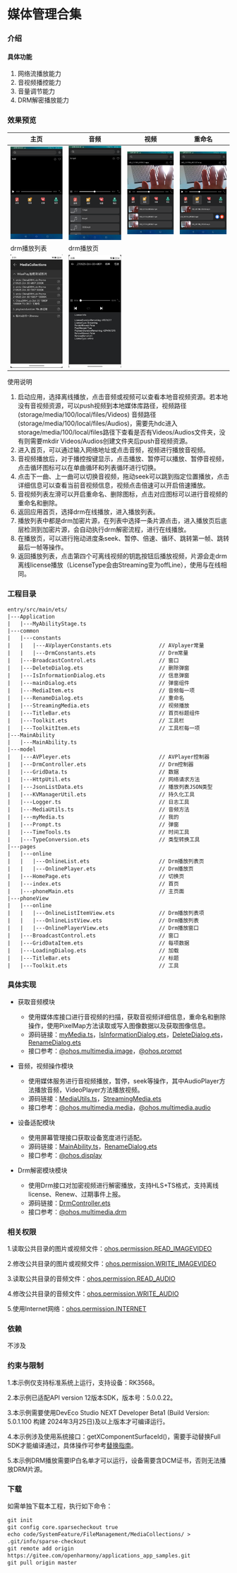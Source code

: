 # 媒体管理合集

### 介绍

#### 具体功能

1. 网络流播放能力
2. 音视频播控能力
3. 音量调节能力
4. DRM解密播放能力

### 效果预览

| 主页                                         | 音频                                        | 视频                                 | 重命名                                 |
|--------------------------------------------|-------------------------------------------|------------------------------------|-------------------------------------|
| ![](screenshots/devices/index.png)         | ![](screenshots/devices/audio.png)        | ![](screenshots/devices/video.png) | ![](screenshots/devices/rename.png) |
| drm播放列表                                    | drm播放页                                    |
| ![](screenshots/devices/drm_play_page.png) | ![](screenshots/devices/drm_playlist.png) |


使用说明

1. 启动应用，选择离线播放，点击音频或视频可以查看本地音视频资源。若本地没有音视频资源，可以push视频到本地媒体库路径，视频路径(storage/media/100/local/files/Videos)  音频路径(storage/media/100/local/files/Audios)，需要先hdc进入storage/media/100/local/files路径下查看是否有Videos/Audios文件夹，没有则需要mkdir Videos/Audios创建文件夹后push音视频资源。
2. 进入首页，可以通过输入网络地址或点击音频，视频进行播放音视频。
3. 音视频播放后，对于播控按键显示，点击播放、暂停可以播放、暂停音视频，点击循环图标可以在单曲循环和列表循环进行切换。
4. 点击下一曲、上一曲可以切换音视频，拖动seek可以跳到指定位置播放，点击详细信息可以查看当前音视频信息，视频点击倍速可以开启倍速播放。
5. 音视频列表左滑可以开启重命名、删除图标，点击对应图标可以进行音视频的重命名和删除。
6. 返回应用首页，选择drm在线播放，进入播放列表。
7. 播放列表中都是drm加密片源，在列表中选择一条片源点击，进入播放页后底层检测到加密片源，会自动执行drm解密流程，进行在线播放。
8. 在播放页，可以进行拖动进度条seek、暂停、倍速、循环、跳转第一帧、跳转最后一帧等操作。
9. 返回播放列表，点击第四个可离线视频的钥匙按钮后播放视频，片源会走drm离线license播放（LicenseType会由Streaming变为offLine），使用与在线相同。

### 工程目录
```
entry/src/main/ets/
|---Application
|   |---MyAbilityStage.ts
|---common
|   |---constants
|   |   |---AVplayerConstants.ets               // AVplayer常量
|   |   |---DrmConstants.ets                    // Drm常量
|   |---BroadcastControl.ets                    // 窗口
|   |---DeleteDialog.ets                        // 删除弹窗
|   |---IsInformationDialog.ets                 // 信息弹窗
|   |---mainDialog.ets                          // 弹窗组件
|   |---MediaItem.ets                           // 音频每一项
|   |---RenameDialog.ets                        // 重命名
|   |---StreamingMedia.ets                      // 视频播放
|   |---TitleBar.ets                            // 首页标题组件
|   |---Toolkit.ets                             // 工具栏
|   |---ToolkitItem.ets                         // 工具栏每一项
|---MainAbility
|   |---MainAbility.ts
|---model
|   |---AVPleyer.ets                            // AVPlayer控制器
|   |---DrmController.ets                       // Drm控制器
|   |---GridData.ts                             // 数据
|   |---HttpUtil.ets                            // 网络请求方法
|   |---JsonListData.ets                        // 播放列表JSON类型
|   |---KVManagerUtil.ets                       // 持久化工具
|   |---Logger.ts                               // 日志工具
|   |---MediaUtils.ts                           // 音频方法
|   |---myMedia.ts                              // 我的
|   |---Prompt.ts                               // 弹窗
|   |---TimeTools.ts                            // 时间工具
|   |---TypeConversion.ets                      // 类型转换工具
|---pages
|   |---online
|   |   |---OnlineList.ets                      // Drm播放列表页
|   |   |---OnlinePlayer.ets                    // Drm播放页
|   |---HomePage.ets                            // 切换页
|   |---index.ets                               // 首页
|   |---phoneMain.ets                           // 主页面
|---phoneView
|   |---online
|   |   |---OnlineListItemView.ets              // Drm播放列表项
|   |   |---OnlineListView.ets                  // Drm播放列表
|   |   |---OnlinePlayerView.ets                // Drm播放窗口
|   |---BroadcastControl.ets                    // 窗口
|   |---GridDataItem.ets                        // 每项数据
|   |---LoadingDialog.ets                       // 加载
|   |---TitleBar.ets                            // 标题
|   |---Toolkit.ets                             // 工具
```

### 具体实现

* 获取音频模块
  * 使用媒体库接口进行音视频的扫描，获取音视频详细信息，重命名和删除操作，使用PixelMap方法读取或写入图像数据以及获取图像信息。
  * 源码链接：[myMedia.ts](entry/src/main/ets/model/myMedia.ts)，[IsInformationDialog.ets](entry/src/main/ets/common/IsInformationDialog.ets)，[DeleteDialog.ets](entry/src/main/ets/common/DeleteDialog.ets)，[RenameDialog.ets](entry/src/main/ets/common/RenameDialog.ets)
  * 接口参考：[@ohos.multimedia.image](https://gitee.com/openharmony/docs/blob/master/zh-cn/application-dev/reference/apis-image-kit/js-apis-image.md)，[@ohos.prompt](https://gitee.com/openharmony/docs/blob/master/zh-cn/application-dev/reference/apis-arkui/js-apis-promptAction-sys.md)

* 音频，视频操作模块
  * 使用媒体服务进行音视频播放，暂停，seek等操作，其中AudioPlayer方法播放音频，VideoPlayer方法播放视频。
  * 源码链接：[MediaUtils.ts](entry/src/main/ets/model/MediaUtils.ts)，[StreamingMedia.ets](entry/src/main/ets/common/StreamingMedia.ets)
  * 接口参考：[@ohos.multimedia.media](https://gitee.com/openharmony/docs/blob/master/zh-cn/application-dev/reference/apis-media-kit/js-apis-media.md)，[@ohos.multimedia.audio](https://gitee.com/openharmony/docs/blob/master/zh-cn/application-dev/reference/apis-audio-kit/js-apis-audio.md)

* 设备适配模块
  * 使用屏幕管理接口获取设备宽度进行适配。
  * 源码链接：[MainAbility.ts](entry/src/main/ets/MainAbility/MainAbility.ts)，[RenameDialog.ets](entry/src/main/ets/common/RenameDialog.ets)
  * 接口参考：[@ohos.display](https://gitee.com/openharmony/docs/blob/master/zh-cn/application-dev/reference/apis-arkui/js-apis-display.md)

* Drm解密模块模块
  * 使用Drm接口对加密视频进行解密播放，支持HLS+TS格式，支持离线license、Renew、过期事件上报。
  * 源码链接：[DrmController.ets ](entry/src/main/ets/model/DrmController.ets)
  * 接口参考：[@ohos.multimedia.drm](https://gitee.com/openharmony/docs/blob/master/zh-cn/application-dev/reference/apis-drm-kit/js-apis-drm.md)

### 相关权限

1.读取公共目录的图片或视频文件：[ohos.permission.READ_IMAGEVIDEO](https://gitee.com/openharmony/docs/blob/master/zh-cn/application-dev/security/AccessToken/permissions-for-system-apps.md#ohospermissionread_imagevideo)

2.修改公共目录的图片或视频文件：[ohos.permission.WRITE_IMAGEVIDEO](https://gitee.com/openharmony/docs/blob/master/zh-cn/application-dev/security/AccessToken/permissions-for-system-apps.md#ohospermissionwrite_imagevideo)

3.读取公共目录的音频文件：[ohos.permission.READ_AUDIO](https://gitee.com/openharmony/docs/blob/master/zh-cn/application-dev/security/AccessToken/permissions-for-system-apps.md#ohospermissionread_audio)

4.修改公共目录的音频文件：[ohos.permission.WRITE_AUDIO](https://gitee.com/openharmony/docs/blob/master/zh-cn/application-dev/security/AccessToken/permissions-for-system-apps.md#ohospermissionwrite_audio)

5.使用Internet网络：[ohos.permission.INTERNET](https://gitee.com/openharmony/docs/blob/master/zh-cn/application-dev/security/AccessToken/permissions-for-all.md#ohospermissioninternet)

### 依赖

不涉及

### 约束与限制

1.本示例仅支持标准系统上运行，支持设备：RK3568。

2.本示例已适配API version 12版本SDK，版本号：5.0.0.22。

3.本示例需要使用DevEco Studio NEXT Developer Beta1 (Build Version: 5.0.1.100 构建 2024年3月25日)及以上版本才可编译运行。

4.本示例涉及使用系统接口：getXComponentSurfaceId()，需要手动替换Full SDK才能编译通过，具体操作可参考[替换指南](https://gitee.com/openharmony/docs/blob/master/zh-cn/application-dev/faqs/full-sdk-switch-guide.md)。

5.本示例DRM播放需要IP白名单才可以运行，设备需要含DCM证书，否则无法播放DRM片源。

### 下载
如需单独下载本工程，执行如下命令：

```
git init
git config core.sparsecheckout true
echo code/SystemFeature/FileManagement/MediaCollections/ > .git/info/sparse-checkout
git remote add origin https://gitee.com/openharmony/applications_app_samples.git
git pull origin master
```
